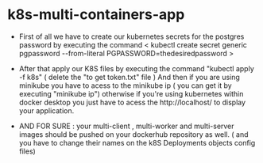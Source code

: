# k8s-multi-containers-app
- First of all we have to create our kubernetes secrets for the postgres password by executing the command < kubectl create secret generic pgpassword --from-literal PGPASSWORD=thedesiredpassword >

- After that apply our K8S files by executing the command "kubectl apply -f k8s" ( delete the "to get token.txt" file )
And then if you are using minikube you have to acess to the minikube ip ( you can get it by executing "minikube ip") otherwise if you're using kubernetes within docker desktop you just have to acess the http://localhost/ to display your application.

- AND FOR SURE : your multi-client , multi-worker and multi-server images should be pushed on your dockerhub repository as well. ( and you have to change their names on the k8S Deployments objects config files)
